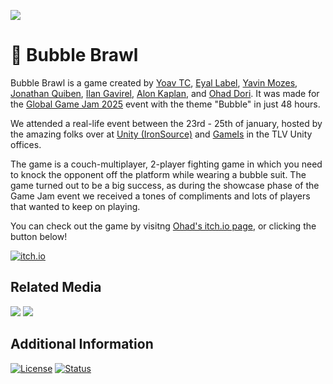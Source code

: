![](https://yoavtc.work/pages/assets/project_banners/bubble-brawl.png)

# 🥊 Bubble Brawl
Bubble Brawl is a game created by [Yoav TC](https://yoavtc.work/), [Eyal Label](https://www.linkedin.com/in/eyal-label/), [Yavin Mozes](https://www.linkedin.com/in/yaniv-mozes-2170b3238/), [Jonathan Quiben](https://www.linkedin.com/in/jonathan-quiben/), [Ilan Gavirel](https://www.linkedin.com/in/igavriel/), [Alon Kaplan](https://globalgamejam.org/users/alon-kaplan), and [Ohad Dori](https://www.linkedin.com/in/ohad-dori/). It was made for the [Global Game Jam 2025](https://globalgamejam.org/) event with the theme "Bubble" in just 48 hours.

We attended a real-life event between the 23rd - 25th of january, hosted by the amazing folks over at [Unity (IronSource)](https://www.is.com/) and [GameIs](https://www.linkedin.com/company/gameis/) in the TLV Unity offices.

The game is a couch-multiplayer, 2-player fighting game in which you need to knock the opponent off the platform while wearing a bubble suit. The game turned out to be a big success, as during the showcase phase of the Game Jam event we received a tones of compliments and lots of players that wanted to keep on playing.

You can check out the game by visitng [Ohad's itch.io page](https://brohad.itch.io/bubble-brawl), or clicking the button below!

[![itch.io](https://yoavtc.work/widgets/download%20on%20itch.io.svg)](https://brohad.itch.io/bubble-brawl)


## Related Media
[![](https://i.imgur.com/0yrKyFK.png)](https://www.linkedin.com/posts/yoav-trachtman-cohen_globalgamejam-activity-7289645602412347393-Wkm0/) [![](https://i.imgur.com/gtiHOfy.png)](https://www.linkedin.com/posts/ohad-dori_finished-my-second-gamejam-and-im-very-proud-activity-7289354176441061378-8vDF?utm_source=share&utm_medium=member_desktop) 

## Additional Information
[![License](https://img.shields.io/badge/license-BY--NC--ND%204.0-lightgrey)](https://creativecommons.orglicenses/by-nc-nd/4.0/) [![Status](https://img.shields.io/badge/status-finished-gold)](.)
